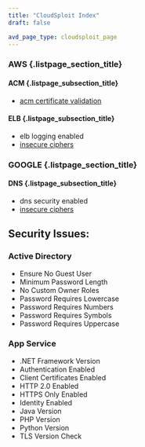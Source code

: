 ```yaml
---
title: "CloudSploit Index"
draft: false

avd_page_type: cloudsploit_page
---
```



### AWS {.listpage_section_title}
#### ACM {.listpage_subsection_title}
- [acm certificate validation](/cspm/aws/acm/acm-certificate-validation)
#### ELB {.listpage_subsection_title}
- elb logging enabled
- [insecure ciphers](/cspm/aws/elb/insecure-ciphers)
### GOOGLE {.listpage_section_title}
#### DNS {.listpage_subsection_title}
- dns security enabled
- [insecure ciphers](/cspm/aws/elb/insecure-ciphers)


## Security Issues: 
### Active Directory 
- Ensure No Guest User
- Minimum Password Length
- No Custom Owner Roles
- Password Requires Lowercase
- Password Requires Numbers
- Password Requires Symbols
- Password Requires Uppercase
  
### App Service 
- .NET Framework Version
- Authentication Enabled
- Client Certificates Enabled
- HTTP 2.0 Enabled
- HTTPS Only Enabled
- Identity Enabled
- Java Version
- PHP Version
- Python Version
- TLS Version Check
